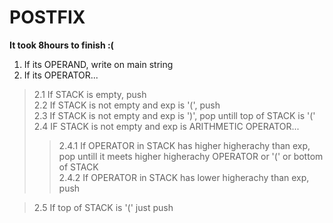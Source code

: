 # POSTFIX
   
**It took 8hours to finish :(**   
   
1. If its OPERAND, write on main string   
2. If its OPERATOR...   
> 2.1 If STACK is empty, push   
> 2.2 If STACK is not empty and exp is '(', push   
> 2.3 If STACK is not empty and exp is ')', pop untill top of STACK is '('   
> 2.4 IF STACK is not empty and exp is ARITHMETIC OPERATOR...   
> > 2.4.1 If OPERATOR in STACK has higher higherachy than exp, pop untill it meets higher higherachy OPERATOR or '(' or bottom of STACK   
> > 2.4.2 If OPERATOR in STACK has lower higherachy than exp, push   
   
> 2.5 If top of STACK is '(' just push
